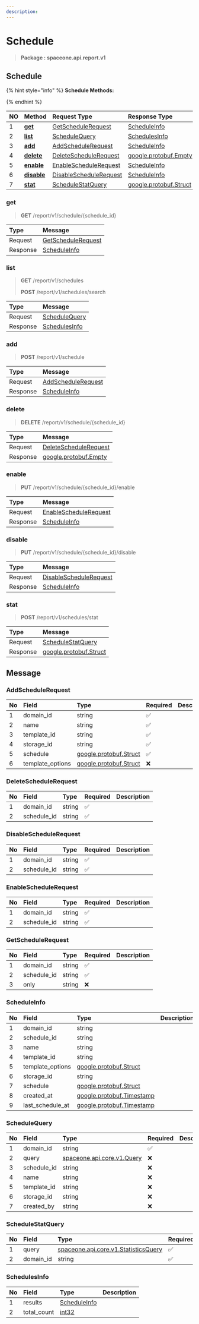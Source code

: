 ```yaml
---
description:  
---
```

# Schedule

>  **Package : spaceone.api.report.v1**

## Schedule

{% hint style="info" %}
**Schedule Methods:**

{%  endhint %}


| NO |  Method | Request Type | Response Type | Description |
| :--- | :--- | :--- | :--- | :--- |
| 1 | [**get**](schedule.md#get)|   [GetScheduleRequest](schedule.md#getschedulerequest) |   [ScheduleInfo](schedule.md#scheduleinfo) |  |
| 2 | [**list**](schedule.md#list)|   [ScheduleQuery](schedule.md#schedulequery) |   [SchedulesInfo](schedule.md#schedulesinfo) |  |
| 3 | [**add**](schedule.md#add)|   [AddScheduleRequest](schedule.md#addschedulerequest) |   [ScheduleInfo](schedule.md#scheduleinfo) |  |
| 4 | [**delete**](schedule.md#delete)|   [DeleteScheduleRequest](schedule.md#deleteschedulerequest) |  [google.protobuf.Empty](https://github.com/protocolbuffers/protobuf/blob/master/src/google/protobuf/empty.proto)|  |
| 5 | [**enable**](schedule.md#enable)|   [EnableScheduleRequest](schedule.md#enableschedulerequest) |   [ScheduleInfo](schedule.md#scheduleinfo) |  |
| 6 | [**disable**](schedule.md#disable)|   [DisableScheduleRequest](schedule.md#disableschedulerequest) |   [ScheduleInfo](schedule.md#scheduleinfo) |  |
| 7 | [**stat**](schedule.md#stat)|   [ScheduleStatQuery](schedule.md#schedulestatquery) |  [google.protobuf.Struct](https://github.com/protocolbuffers/protobuf/blob/master/src/google/protobuf/struct.proto)|  | 
 

 
### get
> **GET** /report/v1/schedule/{schedule_id}
>


| Type | Message |
| :--- | :--- |
| Request | [GetScheduleRequest](schedule.md#getschedulerequest) |
| Response |  [ScheduleInfo](schedule.md#scheduleinfo)  |
 
 

 
### list
> **GET** /report/v1/schedules
>
> **POST** /report/v1/schedules/search



| Type | Message |
| :--- | :--- |
| Request | [ScheduleQuery](schedule.md#schedulequery) |
| Response |  [SchedulesInfo](schedule.md#schedulesinfo)  |
 
 

 
### add
> **POST** /report/v1/schedule
>


| Type | Message |
| :--- | :--- |
| Request | [AddScheduleRequest](schedule.md#addschedulerequest) |
| Response |  [ScheduleInfo](schedule.md#scheduleinfo)  |
 
 

 
### delete
> **DELETE** /report/v1/schedule/{schedule_id}
>


| Type | Message |
| :--- | :--- |
| Request | [DeleteScheduleRequest](schedule.md#deleteschedulerequest) |
| Response | [google.protobuf.Empty](https://github.com/protocolbuffers/protobuf/blob/master/src/google/protobuf/empty.proto) |
 
 

 
### enable
> **PUT** /report/v1/schedule/{schedule_id}/enable
>


| Type | Message |
| :--- | :--- |
| Request | [EnableScheduleRequest](schedule.md#enableschedulerequest) |
| Response |  [ScheduleInfo](schedule.md#scheduleinfo)  |
 
 

 
### disable
> **PUT** /report/v1/schedule/{schedule_id}/disable
>


| Type | Message |
| :--- | :--- |
| Request | [DisableScheduleRequest](schedule.md#disableschedulerequest) |
| Response |  [ScheduleInfo](schedule.md#scheduleinfo)  |
 
 

 
### stat
> **POST** /report/v1/schedules/stat
>


| Type | Message |
| :--- | :--- |
| Request | [ScheduleStatQuery](schedule.md#schedulestatquery) |
| Response | [google.protobuf.Struct](https://github.com/protocolbuffers/protobuf/blob/master/src/google/protobuf/struct.proto) |


## 

## Message

### AddScheduleRequest
| No | Field | Type | Required | Description |
| :--- | :--- | :--- | :--- | :--- |
| 1 | domain_id |string|✅| |
| 2 | name |string|✅| |
| 3 | template_id |string|✅| |
| 4 | storage_id |string|✅| |
| 5 | schedule |[google.protobuf.Struct](https://github.com/protocolbuffers/protobuf/blob/master/src/google/protobuf/struct.proto)|✅| |
| 6 | template_options |[google.protobuf.Struct](https://github.com/protocolbuffers/protobuf/blob/master/src/google/protobuf/struct.proto)|❌| |

### DeleteScheduleRequest
| No | Field | Type | Required | Description |
| :--- | :--- | :--- | :--- | :--- |
| 1 | domain_id |string|✅| |
| 2 | schedule_id |string|✅| |

### DisableScheduleRequest
| No | Field | Type | Required | Description |
| :--- | :--- | :--- | :--- | :--- |
| 1 | domain_id |string|✅| |
| 2 | schedule_id |string|✅| |

### EnableScheduleRequest
| No | Field | Type | Required | Description |
| :--- | :--- | :--- | :--- | :--- |
| 1 | domain_id |string|✅| |
| 2 | schedule_id |string|✅| |

### GetScheduleRequest
| No | Field | Type | Required | Description |
| :--- | :--- | :--- | :--- | :--- |
| 1 | domain_id |string|✅| |
| 2 | schedule_id |string|✅| |
| 3 | only |string|❌| |

### ScheduleInfo
| No | Field | Type |  Description |
| :--- | :--- | :--- | :--- |
| 1 | domain_id |string| |
| 2 | schedule_id |string| |
| 3 | name |string| |
| 4 | template_id |string| |
| 5 | template_options |[google.protobuf.Struct](https://github.com/protocolbuffers/protobuf/blob/master/src/google/protobuf/struct.proto)| |
| 6 | storage_id |string| |
| 7 | schedule |[google.protobuf.Struct](https://github.com/protocolbuffers/protobuf/blob/master/src/google/protobuf/struct.proto)| |
| 8 | created_at |[google.protobuf.Timestamp](https://github.com/protocolbuffers/protobuf/blob/master/src/google/protobuf/timestamp.proto)| |
| 9 | last_schedule_at |[google.protobuf.Timestamp](https://github.com/protocolbuffers/protobuf/blob/master/src/google/protobuf/timestamp.proto)| |

### ScheduleQuery
| No | Field | Type | Required | Description |
| :--- | :--- | :--- | :--- | :--- |
| 1 | domain_id |string|✅| |
| 2 | query |[spaceone.api.core.v1.Query](https://spaceone-dev.gitbook.io/api-reference/common-v1/search-query)|❌| |
| 3 | schedule_id |string|❌| |
| 4 | name |string|❌| |
| 5 | template_id |string|❌| |
| 6 | storage_id |string|❌| |
| 7 | created_by |string|❌| |

### ScheduleStatQuery
| No | Field | Type | Required | Description |
| :--- | :--- | :--- | :--- | :--- |
| 1 | query |[spaceone.api.core.v1.StatisticsQuery](https://spaceone-dev.gitbook.io/api-reference/common-v1/statistics-query)|✅| |
| 2 | domain_id |string|✅| |

### SchedulesInfo
| No | Field | Type |  Description |
| :--- | :--- | :--- | :--- |
| 1 | results |[ScheduleInfo](schedule.md#scheduleinfo)| |
| 2 | total_count |[int32](https://github.com/protocolbuffers/protobuf/blob/master/src/google/protobuf/type.proto)| |
